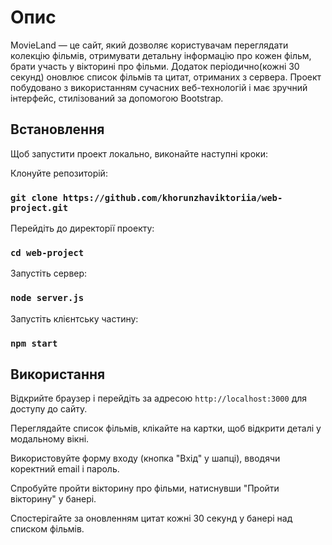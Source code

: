 # Опис

MovieLand — це сайт, який дозволяє користувачам переглядати колекцію фільмів, отримувати детальну інформацію про кожен фільм, брати участь у вікторині про фільми. Додаток періодично(кожні 30 секунд) оновлює список фільмів та цитат, отриманих з сервера. Проект побудовано з використанням сучасних веб-технологій і має зручний інтерфейс, стилізований за допомогою Bootstrap.

## Встановлення

Щоб запустити проект локально, виконайте наступні кроки:

Клонуйте репозиторій:

### `git clone https://github.com/khorunzhaviktoriia/web-project.git`

Перейдіть до директорії проекту:

### `cd web-project`

Запустіть сервер:

### `node server.js`

Запустіть клієнтську частину:

### `npm start`


## Використання

Відкрийте браузер і перейдіть за адресою `http://localhost:3000` для доступу до сайту.

Переглядайте список фільмів, клікайте на картки, щоб відкрити деталі у модальному вікні.

Використовуйте форму входу (кнопка "Вхід" у шапці), вводячи коректний email і пароль.

Спробуйте пройти вікторину про фільми, натиснувши "Пройти вікторину" у банері.

Спостерігайте за оновленням цитат кожні 30 секунд у банері над списком фільмів.
